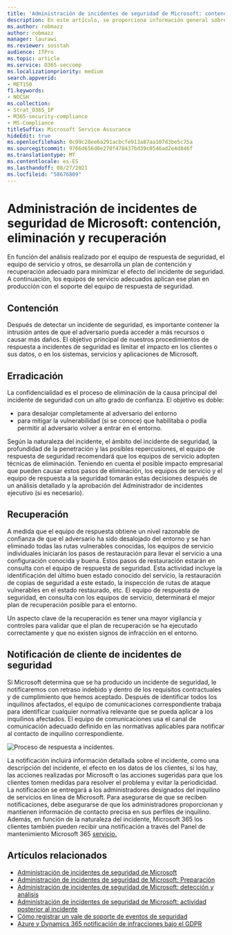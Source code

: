 ```yaml
---
title: 'Administración de incidentes de seguridad de Microsoft: contención, eliminación y recuperación'
description: En este artículo, se proporciona información general sobre el proceso de contención, eliminación y recuperación de la administración de incidentes de seguridad en los servicios en línea de Microsoft.
ms.author: robmazz
author: robmazz
manager: laurawi
ms.reviewer: sosstah
audience: ITPro
ms.topic: article
ms.service: O365-seccomp
ms.localizationpriority: medium
search.appverid:
- MET150
f1.keywords:
- NOCSH
ms.collection:
- Strat_O365_IP
- M365-security-compliance
- MS-Compliance
titleSuffix: Microsoft Service Assurance
hideEdit: true
ms.openlocfilehash: 0c99c28ee6a291acbcfe913a87aa107d3be5c75a
ms.sourcegitcommit: 9766d656d0e270f478437bd39c0546ad2e4d846f
ms.translationtype: MT
ms.contentlocale: es-ES
ms.lasthandoff: 08/27/2021
ms.locfileid: "58676809"
---
```

# <a name="microsoft-security-incident-management-containment-eradication-and-recovery"></a>Administración de incidentes de seguridad de Microsoft: contención, eliminación y recuperación

En función del análisis realizado por el equipo de respuesta de seguridad, el equipo de servicio y otros, se desarrolla un plan de contención y recuperación adecuado para minimizar el efecto del incidente de seguridad. A continuación, los equipos de servicio adecuados aplican ese plan en producción con el soporte del equipo de respuesta de seguridad.

## <a name="containment"></a>Contención

Después de detectar un incidente de seguridad, es importante contener la intrusión antes de que el adversario pueda acceder a más recursos o causar más daños. El objetivo principal de nuestros procedimientos de respuesta a incidentes de seguridad es limitar el impacto en los clientes o sus datos, o en los sistemas, servicios y aplicaciones de Microsoft.

## <a name="eradication"></a>Erradicación

La confidencialidad es el proceso de eliminación de la causa principal del incidente de seguridad con un alto grado de confianza. El objetivo es doble:

- para desalojar completamente al adversario del entorno
- para mitigar la vulnerabilidad (si se conoce) que habilitaba o podía permitir al adversario volver a entrar en el entorno.

Según la naturaleza del incidente, el ámbito del incidente de seguridad, la profundidad de la penetración y las posibles repercusiones, el equipo de respuesta de seguridad recomendará que los equipos de servicio adopten técnicas de eliminación. Teniendo en cuenta el posible impacto empresarial que pueden causar estos pasos de eliminación, los equipos de servicio y el equipo de respuesta a la seguridad tomarán estas decisiones después de un análisis detallado y la aprobación del Administrador de incidentes ejecutivo (si es necesario).

## <a name="recovery"></a>Recuperación

A medida que el equipo de respuesta obtiene un nivel razonable de confianza de que el adversario ha sido desalojado del entorno y se han eliminado todas las rutas vulnerables conocidas, los equipos de servicio individuales iniciarán los pasos de restauración para llevar el servicio a una configuración conocida y buena. Estos pasos de restauración estarán en consulta con el equipo de respuesta de seguridad. Esta actividad incluye la identificación del último buen estado conocido del servicio, la restauración de copias de seguridad a este estado, la inspección de rutas de ataque vulnerables en el estado restaurado, etc. El equipo de respuesta de seguridad, en consulta con los equipos de servicio, determinará el mejor plan de recuperación posible para el entorno.

Un aspecto clave de la recuperación es tener una mayor vigilancia y controles para validar que el plan de recuperación se ha ejecutado correctamente y que no existen signos de infracción en el entorno.

## <a name="customer-notification-of-security-incident"></a>Notificación de cliente de incidentes de seguridad

Si Microsoft determina que se ha producido un incidente de seguridad, le notificaremos con retraso indebido y dentro de los requisitos contractuales y de cumplimiento que hemos aceptado. Después de identificar todos los inquilinos afectados, el equipo de comunicaciones correspondiente trabaja para identificar cualquier normativa relevante que se pueda aplicar a los inquilinos afectados. El equipo de comunicaciones usa el canal de comunicación adecuado definido en las normativas aplicables para notificar al contacto de inquilino correspondiente.

![Proceso de respuesta a incidentes.](../media/assurance-incident-response-process.png)

La notificación incluirá información detallada sobre el incidente, como una descripción del incidente, el efecto en los datos de los clientes, si los hay, las acciones realizadas por Microsoft o las acciones sugeridas para que los clientes tomen medidas para resolver el problema y evitar la periodicidad. La notificación se entregará a los administradores designados del inquilino de servicios en línea de Microsoft. Para asegurarse de que se reciben notificaciones, debe asegurarse de que los administradores proporcionan y mantienen información de contacto precisa en sus perfiles de inquilino. Además, en función de la naturaleza del incidente, Microsoft 365 los clientes también pueden recibir una notificación a través del Panel de mantenimiento Microsoft 365 [servicio.](http://status.yammer.com/)

## <a name="related-articles"></a>Artículos relacionados

- [Administración de incidentes de seguridad de Microsoft](assurance-security-incident-management.md)
- [Administración de incidentes de seguridad de Microsoft: Preparación](assurance-sim-preparation.md)
- [Administración de incidentes de seguridad de Microsoft: detección y análisis](assurance-sim-detection-analysis.md)
- [Administración de incidentes de seguridad de Microsoft: actividad posterior al incidente](assurance-sim-post-incident-activity.md)
- [Cómo registrar un vale de soporte de eventos de seguridad](/azure/security/fundamentals/event-support-ticket)
- [Azure y Dynamics 365 notificación de infracciones bajo el GDPR](/compliance/regulatory/gdpr-breach-azure-dynamics)
